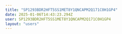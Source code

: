 ```yaml
---
title: "SP1293BDR2HFT5SS1MET8Y1QNCAPM2Q171C0H1GP4"
date: 2025-01-06T14:43:23.294Z
user: SP1293BDR2HFT5SS1MET8Y1QNCAPM2Q171C0H1GP4
layout: "users"
---
```

    
